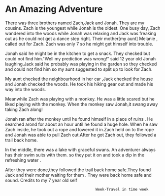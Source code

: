 # An Amazing Adventure
  There was three brothers named Zach,Jack and Jonah. They are my cousins. Zach is the youngest while Jonah is the oldest. One busy day, Zach wandered into the woods while Jonah was relaxing and Jack was freaking out as he could not get a dance step right.  Their mother[my aunt] Melanie , called out for Zach. Zach was only 7 so he might get himself into trouble. 

Jonah said he might be in the kitchen to get a snack. They checked but could not find him."Well my prediction was wrong!" said 12 year old Jonah laughing.Jack said he probably was playing in the garden so they checked and could not find him so my aunt suggested to split up to look for Zach. 

My aunt checked the neighbourhood in her car ,Jack checked the house and Jonah checked the woods. He took his hiking gear out and made his way into the woods.


Meanwhile Zach was playing with a monkey. He was a little scared but he liked playing with the monkey. When the monkey saw Jonah,it swang away taking Zach along!

Jonah ran after the monkey until he found himself in a place of ruins . He searched arond for about an hour until he found a huge hole. When he saw Zach inside, he took out a rope and lowered it in.Zach held on to the rope and Jonah was able to pull Zach out.After he got Zach out, they followed a trail back home. 

In the middle, there was a lake with graceful swans. An adventurer always has their swim suits with them. so they put it on and took a dip in the refreshing water .

After they were done,they followed the trail back home safe.They found Jack and their mother waiting for them . They were back home safe and sound.                              Credits to my 7 year old self           
                                      
                                      
                                             Week-Travel in time week
                                             
